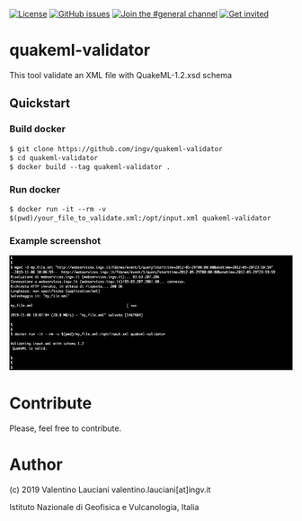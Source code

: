 [![License](https://img.shields.io/github/license/INGV/quakeml-validator.svg)](https://github.com/INGV/quakeml-validator/blob/master/LICENSE)
[![GitHub issues](https://img.shields.io/github/issues/INGV/quakeml-validator.svg)](https://github.com/INGV/quakeml-validator/issues)
[![Join the #general channel](https://img.shields.io/badge/Slack%20channel-%23general-blue.svg)](https://ingv-institute.slack.com/messages/CKS902Y5B)
[![Get invited](https://slack.developers.italia.it/badge.svg)](https://ingv-institute.slack.com/)

# quakeml-validator

This tool validate an XML file with QuakeML-1.2.xsd schema

## Quickstart
### Build docker
```
$ git clone https://github.com/ingv/quakeml-validator
$ cd quakeml-validator
$ docker build --tag quakeml-validator .
```

### Run docker
```
$ docker run -it --rm -v $(pwd)/your_file_to_validate.xml:/opt/input.xml quakeml-validator
```

### Example screenshot
![alt text](images/screen.png)

# Contribute
Please, feel free to contribute.

# Author
(c) 2019 Valentino Lauciani valentino.lauciani[at]ingv.it

Istituto Nazionale di Geofisica e Vulcanologia, Italia

